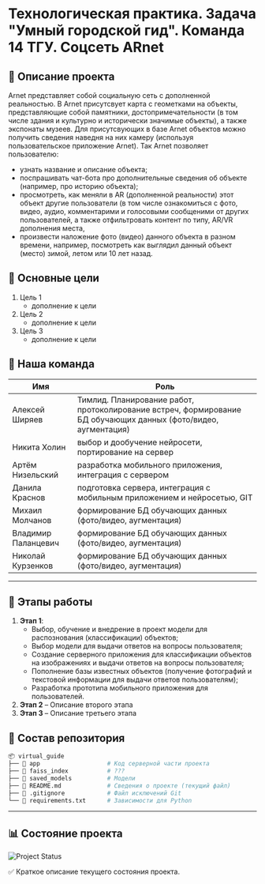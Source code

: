 # Технологическая практика. Задача "Умный городской гид". Команда 14 ТГУ. Соцсеть ARnet

## 📝 Описание проекта

Arnet представляет собой социальную сеть с дополненной реальностью.
В Arnet присутсвует карта с геометками на объекты, представляющие собой
памятники, достопримечательности (в том числе здания и культурно и исторически значимые объекты), 
а также экспонаты музеев.
Для присутсвующих в базе Arnet объектов можно получить сведения 
наведня на них камеру (используя пользовательское приложение Arnet).
Так Arnet позволяет пользователю:
- узнать название и описание объекта; 
- поспрашивать чат-бота про дополнительные сведения об объекте (например, про историю объекта);
- просмотреть, как меняли в AR (дополненной реальности) этот объект 
другие пользователи (в том числе ознакомиться с фото, видео, аудио, комментарими 
и голосовыми сообщеними от другиx пользователей, а также отфильтровать контент 
по типу, AR/VR дополнения места, 
- произвести наложение фото (видео) данного объекта в разном времени, например, 
посмотреть как выглядил данный объект (место) зимой, летом или 10 лет назад. 

## 🎯 Основные цели

1. Цель 1
   - дополнение к цели
2. Цель 2
   - дополнение к цели
3. Цель 3
   - дополнение к цели

## 👥 Наша команда

| Имя               | Роль                |
|-------------------|--------------------|
| Алексей Ширяев         | Тимлид. Планирование работ, протоколирование встреч, формирование БД обучающих данных (фото/видео, аугментация)             |
| Никита Холин         | выбор и дообучение нейросети, портирование на сервер            |
| Артём Низельский        | разработка мобильного приложения, интеграция с сервером           |
| Данила Краснов      | подготовка сервера, интеграция с мобильным приложением и нейросетью, GIT         |
| Михаил Молчанов       | формирование БД обучающих данных (фото/видео, аугментация)          |
| Владимир Паланцевич      | формирование БД обучающих данных (фото/видео, аугментация)          |
| Николай Курзенков      | формирование БД обучающих данных (фото/видео, аугментация)          |

---

## :date: Этапы работы

1. **Этап 1**:
    - Выбор, обучение и внедрение в проект модели для распознования 
(классификации) объектов;
    - Выбор модели для выдачи ответов на вопросы пользователя;
    - Создание серверного приложения для классификации объектов на изображениях 
и выдачи ответов на вопросы пользователя;
    - Пополнение базы известных объектов (получение фотографий и текстовой 
информации для выдачи ответов пользователям);
    - Разработка прототипа мобильного приложения для пользователей. 
2. **Этап 2** – Описание второго этапа
3. **Этап 3** – Описание третьего этапа

## 📂 Состав репозитория

```bash
📦 virtual_guide
├── 📁 app                   # Код серверной части проекта
├── 📁 faiss_index           # ???
├── 📁 saved_models          # Модели
├── 📄 README.md             # Сведения о проекте (текущий файл)
├── 📄 .gitignore            # Файл исключений Git
└── 📄 requirements.txt      # Зависимости для Python
```
---

## 📊 Состояние проекта

![Project Status](https://img.shields.io/badge/status-active-success.svg)

:white_check_mark: Краткое описание текущего состояния проекта.
